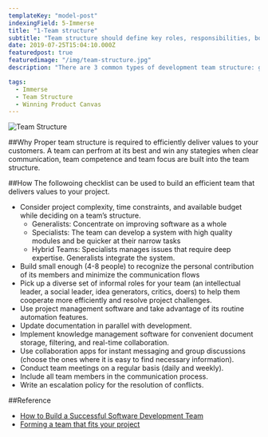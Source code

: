 ```yaml
---
templateKey: "model-post"
indexingField: 5-Immerse
title: "1-Team structure"
subtitle: "Team structure should define key roles, responsibilities, boundaries and values of the team"
date: 2019-07-25T15:04:10.000Z
featuredpost: true
featuredimage: "/img/team-structure.jpg"
description: "There are 3 common types of development team structure: generalists, specialists, and a hybrid team. Each of them can be efficient in one project and get stuck regularly in another. To prevent the latter, consider your project’s complexity, time and budget and then decide which team structure suits it most."

tags:
  - Immerse
  - Team Structure
  - Winning Product Canvas
---
```


![Team Structure](/img/team-structure.jpg)

##Why
Proper team structure is required to efficiently deliver values to your customers. A team can perfrom at its best and win any stategies when clear communication, team competence and team focus are built into the team structure.

##How
The followoing checklist can be used to build an efficient team that delivers values to your project. 
- Consider project complexity, time constraints, and available budget while deciding on a team’s structure.
  - Generalists: Concentrate on improving software as a whole
  - Specialists: The team can develop a system with high quality modules and be quicker at their narrow tasks
  - Hybrid Teams: Specialists manages issues that require deep expertise. Generalists integrate the system.
- Build small enough (4-8 people) to recognize the personal contribution of its members and minimize the communication flows
- Pick up a diverse set of informal roles for your team (an intellectual leader, a social leader, idea generators, critics, doers) to help them cooperate more efficiently and resolve project challenges.
- Use project management software and take advantage of its routine automation features.
- Update documentation in parallel with development.
- Implement knowledge management software for convenient document storage, filtering, and real-time collaboration.
- Use collaboration apps for instant messaging and group discussions (choose the ones where it is easy to find necessary information).
- Conduct team meetings on a regular basis (daily and weekly).
- Include all team members in the communication process.
- Write an escalation policy for the resolution of conflicts.

##Reference
- [How to Build a Successful Software Development Team](https://clutch.co/developers/resources/how-to-hire-successful-software-development-team)
- [Forming a team that fits your project](https://www.scnsoft.com/blog/software-development-team)